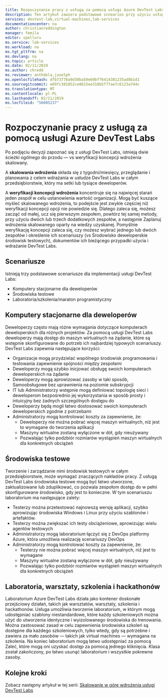 ```yaml
---
title: Rozpoczynanie pracy z usługą za pomocą usługi Azure DevTest Labs
description: Ten artykuł zawiera podstawowe scnearios przy użyciu usługi Azure DevTest Labs i dwie ścieżki głównej, aby rozpocząć korzystanie z usługi w Twojej organizacji.
services: devtest-lab,virtual-machines,lab-services
documentationcenter: na
author: christianreddington
manager: femila
editor: spelluru
ms.service: lab-services
ms.workload: na
ms.tgt_pltfrm: na
ms.devlang: na
ms.topic: article
ms.date: 02/11/2019
ms.author: chredd
ms.reviewer: anthdela,juselph
ms.openlocfilehash: dfb73778a9d30ba50e69bff6414381235ad8b1d1
ms.sourcegitcommit: e69fc381852ce8615ee318b5f77ae7c6123a744c
ms.translationtype: MT
ms.contentlocale: pl-PL
ms.lasthandoff: 02/11/2019
ms.locfileid: "56005237"
---
```

# <a name="get-started-with-using-azure-devtest-labs"></a>Rozpoczynanie pracy z usługą za pomocą usługi Azure DevTest Labs
Po podjęciu decyzji zapoznać się z usługi DevTest Labs, istnieją dwie ścieżki ogólnego do przodu — vs weryfikacji koncepcji wdrożenia skalowany. 

A **skalowania wdrożenia** składa się z tygodni/miesięcy, przeglądanie i planowania z celem wdrażania w usłudze DevTest Labs w całym przedsiębiorstwie, który ma setki lub tysiące deweloperów. 

A **weryfikacji koncepcji wdrożenia** koncentruje się na najwięcej starań jeden zespół w celu ustanowienia wartość organizacji. Mogą być kuszące myśleć skalowanego wdrożenia, to podejście jest zwykle częściej niż weryfikacji koncepcji opcji nie powiedzie się. Dlatego zaleca się, możesz zacząć od małej, ucz się pierwszym zespołem, powtórz tej samej metody, przy użyciu dwóch lub trzech dodatkowych zespołów, a następnie Zaplanuj wdrożenia skalowanego oparty na wiedzy uzyskanej. Pomyślnie weryfikację koncepcji zaleca się, czy możesz wybrać jednego lub dwóch zespołów i określenie ich scenariuszy (vs Środowisko deweloperskie środowisk testowych), dokumentów ich bieżącego przypadki użycia i wdrażanie DevTest Labs. 

## <a name="scenarios"></a>Scenariusze
Istnieją trzy podstawowe scenariusze dla implementacji usługi DevTest Labs: 

- Komputery stacjonarne dla deweloperów
- Środowiska testowe
- Laboratoria/szkolenia/maraton programistyczny

## <a name="developer-desktops"></a>Komputery stacjonarne dla deweloperów
Deweloperzy często mają różne wymagania dotyczące komputerach deweloperskich dla różnych projektów. Za pomocą usługi DevTest Labs deweloperzy mają dostęp do maszyn wirtualnych na żądanie, które są wstępnie skonfigurowane do potrzeb ich najbardziej typowych scenariuszy. DevTest Labs zapewnia następujące korzyści:

- Organizacje mogą przydzielać wspólnego środowisk programowania i testowania zapewnienie spójności między zespołami
- Deweloperzy mogą szybko inicjować obsługę swoich komputerach deweloperskich na żądanie
- Deweloperzy mogą aprowizować zasoby w taki sposób, Samoobsługowe bez uprawnienia na poziomie subskrypcji
- IT lub Administratorzy wstępnie mogą definiować topologię sieci i deweloperom bezpośrednio jej wykorzystania w sposób prosty i intuicyjny bez żadnych szczególnych dostępu do
- Deweloperzy będą mogli łatwo dostosować swoich komputerach deweloperskich zgodnie z potrzebami
- Administratorzy mogą kontrolować koszty za zapewnienie, że:
    - Deweloperzy nie można pobrać więcej maszyn wirtualnych, niż jest to wymagane do tworzenia aplikacji
    - Maszyny wirtualne zostaną wyłączone w dół, gdy nieużywany
    - Pozwalając tylko podzbiór rozmiarów wystąpień maszyn wirtualnych dla konkretnych obciążeń

## <a name="test-environments"></a>Środowiska testowe
Tworzenie i zarządzanie nimi środowisk testowych w całym przedsiębiorstwie, może wymagać znaczących nakładów pracy. Z usługą DevTest Labs środowiska testowe mogą być łatwo utworzone, zaktualizowane lub zduplikować, co pozwala zespołom dostęp do w pełni skonfigurowane środowisko, gdy jest to konieczne. W tym scenariuszu laboratorium ma następujące zalety:

- Testerzy można przetestować najnowszą wersję aplikacji, szybko aprowizując środowiska Windows i Linux przy użyciu szablonów i artefaktów.
- Testerzy można zwiększać ich testy obciążeniowe, aprowizując wielu agentów testowych
- Administratorzy mogą laboratorium łączyć się z DevOps platformy Azure, która umożliwia realizację scenariuszy DevOps
- Administratorzy mogą kontrolować koszty za zapewnienie, że:
    - Testerzy nie można pobrać więcej maszyn wirtualnych, niż jest to wymagane
    - Maszyny wirtualne zostaną wyłączone w dół, gdy nieużywany
    - Pozwalając tylko podzbiór rozmiarów wystąpień maszyn wirtualnych dla konkretnych obciążeń

## <a name="labs-workshops-trainings-and-hackathons"></a>Laboratoria, warsztaty, szkolenia i hackathonów  
Laboratorium Azure DevTest Labs działa jako kontener doskonałe przejściowy działań, takich jak warsztatów, warsztaty, szkolenia i hackathonów. Usługa umożliwia tworzenie laboratorium, w którym mogą udostępniać szablony niestandardowe, które każdy szkoleniowych można użyć do utworzenia identyczne i wyizolowanego środowiska do trenowania. Można zastosować zasad w celu zapewnienia środowiska szkoleń są dostępne dla każdego szkoleniowych, tylko wtedy, gdy są potrzebne i zawiera za mało zasobów — takich jak virtual machines — wymagana na szkolenia. Na koniec laboratorium mogą łatwo udostępniać za pomocą Zaleć, które mogą oni uzyskać dostęp za pomocą jednego kliknięcia. Klasa został zakończony, po łatwo usunąć laboratorium i wszystkie pokrewne zasoby.


## <a name="next-steps"></a>Kolejne kroki
Zobacz następny artykuł w tej serii: [Skalowanie w górę wdrożenia usługi DevTest Labs](devtest-lab-guidance-scale.md)
